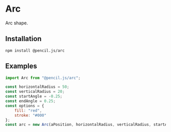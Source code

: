 # Arc

Arc shape.


## Installation

    npm install @pencil.js/arc


## Examples

```js
import Arc from "@pencil.js/arc";

const horizontalRadius = 50;
const verticalRadius = 20;
const startAngle = -0.25;
const endAngle = 0.25;
const options = {
    fill: "red",
    stroke: "#000"
};
const arc = new Arc(aPosition, horizontalRadius, verticalRadius, startAngle, endAngle, options);
```
